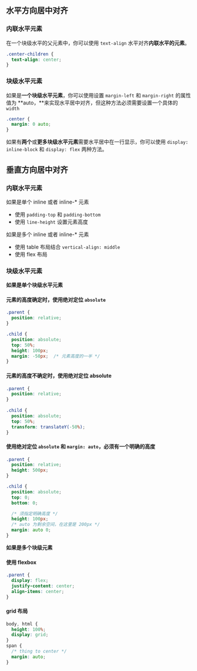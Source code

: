## 水平方向居中对齐

### 内联水平元素
在一个块级水平的父元素中，你可以使用 `text-align` 水平对齐**内联水平的元素**。

```css
.center-children {
  text-align: center;
}
```

### 块级水平元素

如果是**一个块级水平元素**，你可以使用设置 `margin-left` 和 `margin-right` 的属性值为 **auto，**来实现水平居中对齐，但这种方法必须需要设置一个具体的 `width`

```css
.center {
  margin: 0 auto;
}
```

如果有**两个**或**更多块级水平元素**需要水平居中在一行显示，你可以使用 `display: inline-block` 和 `display: flex` 两种方法。

## 垂直方向居中对齐

### 内联水平元素
如果是单个 inline 或者 inline-* 元素

- 使用 `padding-top` 和 `padding-bottom`
- 使用 `line-height` 设置元素高度

如果是多个 inline 或者 inline-* 元素
- 使用 table 布局结合 `vertical-align: middle`
- 使用 flex 布局

### 块级水平元素

**如果是单个块级水平元素**

#### 元素的高度确定时，使用绝对定位 `absolute`

```css
.parent {
  position: relative;
}

.child {
  position: absolute;
  top: 50%;
  height: 100px;
  margin: -50px;  /* 元素高度的一半 */
}
```

#### 元素的高度不确定时，使用绝对定位 absolute
```css
.parent {
  position: relative;
}
  
.child {
  position: absolute;
  top: 50%;
  transform: translateY(-50%);
}
```

#### 使用绝对定位 `absolute` 和 `margin: auto`，必须有一个明确的高度

```css
.parent {
  position: relative;
  height: 500px;
}

.child {
  position: absolute;
  top: 0;
  bottom: 0;

  /* 须指定明确高度 */
  height: 100px;
  /* auto 为剩余空间，在这里是 200px */
  margin: auto 0;
}
```

**如果是多个块级元素**

#### 使用 flexbox
```css
.parent {
  display: flex;
  justify-content: center;
  align-items: center;
}
```

#### grid 布局
```css
body, html {
  height: 100%;
  display: grid;
}
span { 
  /* thing to center */
  margin: auto;
}
```